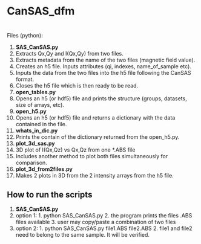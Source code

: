 # CanSAS_dfm
#

<p> Files (python): </p>

1. **SAS_CanSAS.py**
  1. Extracts Qx,Qy and I(Qx,Qy) from two files.
  2. Extracts metadata from the name of the two files (magnetic field value).
  2. Creates an h5 file. Inputs attributes (qi, indexes, name_of_sample etc).
  3. Inputs the data from the two files into the h5 file following the CanSAS format.
  4. Closes the h5 file which is then ready to be read. 
2. **open_tables.py**
  1. Opens an h5 (or hdf5) file and prints the structure (groups, datasets, size of arrays, etc).
3. **open_h5.py**
  1. Opens an h5 (or hdf5) file and returns a dictionary with the data contained in the file.
4. **whats_in_dic.py**
  1. Prints the contain of the dictionary returned from the open_h5.py.
5. **plot_3d_sas.py**
  1. 3D plot of I(Qx,Qz) vs Qx,Qz from one *.ABS file
  2. Includes another method to plot both files simultaneously for comparison.
6. **plot_3d_from2files.py**
  1. Makes 2 plots in 3D from the 2 intensity arrays from the h5 file.


How to run the scripts
---

1. **SAS_CanSAS.py**
  1. option 1:
    1. python SAS_CanSAS.py
    2. the program prints the files .ABS files available
    3. user may copy/paste a combination of two files
  2. option 2:
    1. python SAS_CanSAS.py file1.ABS file2.ABS
    2. file1 and file2 need to belong to the same sample. It will be verified.
